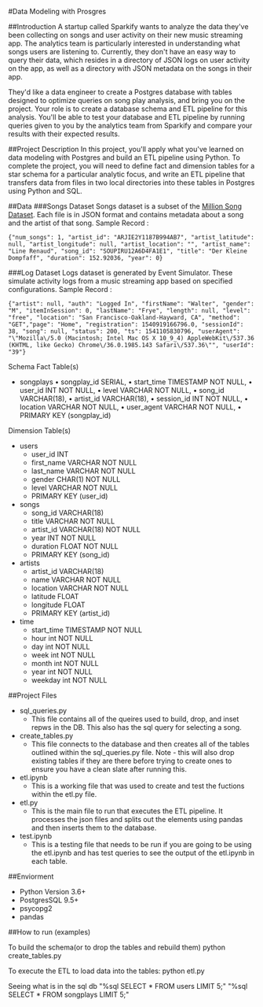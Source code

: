 #Data Modeling with Prosgres

##Introduction
A startup called Sparkify wants to analyze the data they've been collecting on songs and user activity on their new music streaming app. The analytics team is particularly interested in understanding what songs users are listening to. Currently, they don't have an easy way to query their data, which resides in a directory of JSON logs on user activity on the app, as well as a directory with JSON metadata on the songs in their app.

They'd like a data engineer to create a Postgres database with tables designed to optimize queries on song play analysis, and bring you on the project. Your role is to create a database schema and ETL pipeline for this analysis. You'll be able to test your database and ETL pipeline by running queries given to you by the analytics team from Sparkify and compare your results with their expected results.

##Project Description
In this project, you'll apply what you've learned on data modeling with Postgres and build an ETL pipeline using Python. To complete the project, you will need to define fact and dimension tables for a star schema for a particular analytic focus, and write an ETL pipeline that transfers data from files in two local directories into these tables in Postgres using Python and SQL.


##Data
###Songs Dataset
Songs dataset is a subset of the [Million Song Dataset](http://millionsongdataset.com/). Each file is in JSON format and contains metadata about a song and the artist of that song.
Sample Record :
```
{"num_songs": 1, "artist_id": "ARJIE2Y1187B994AB7", "artist_latitude": null, "artist_longitude": null, "artist_location": "", "artist_name": "Line Renaud", "song_id": "SOUPIRU12A6D4FA1E1", "title": "Der Kleine Dompfaff", "duration": 152.92036, "year": 0}
```

###Log Dataset
Logs dataset is generated by Event Simulator. These simulate activity logs from a music streaming app based on specified configurations.
Sample Record :
```
{"artist": null, "auth": "Logged In", "firstName": "Walter", "gender": "M", "itemInSession": 0, "lastName": "Frye", "length": null, "level": "free", "location": "San Francisco-Oakland-Hayward, CA", "method": "GET","page": "Home", "registration": 1540919166796.0, "sessionId": 38, "song": null, "status": 200, "ts": 1541105830796, "userAgent": "\"Mozilla\/5.0 (Macintosh; Intel Mac OS X 10_9_4) AppleWebKit\/537.36 (KHTML, like Gecko) Chrome\/36.0.1985.143 Safari\/537.36\"", "userId": "39"}
```

Schema 
Fact Table(s)
- songplays
•	songplay_id SERIAL,
•	start_time TIMESTAMP NOT NULL,
•	user_id INT NOT NULL,
•	level VARCHAR NOT NULL,
•	song_id VARCHAR(18),
•	artist_id VARCHAR(18),
•	session_id INT NOT NULL,
•	location VARCHAR NOT NULL,
•	user_agent VARCHAR NOT NULL,
•	PRIMARY KEY (songplay_id)

Dimension Table(s)
- users
    - user_id INT
    - first_name VARCHAR NOT NULL
    - last_name VARCHAR NOT NULL
    - gender CHAR(1) NOT NULL
    - level VARCHAR NOT NULL
    - PRIMARY KEY (user_id)
- songs
    - song_id VARCHAR(18)
    - title VARCHAR NOT NULL
    - artist_id VARCHAR(18) NOT NULL
    - year INT NOT NULL
    - duration FLOAT NOT NULL
    - PRIMARY KEY (song_id)
- artists
    - artist_id VARCHAR(18)
    - name VARCHAR NOT NULL
    - location VARCHAR NOT NULL
    - latitude FLOAT
    - longitude FLOAT
    - PRIMARY KEY (artist_id)
- time
    - start_time TIMESTAMP NOT NULL
    - hour int NOT NULL
    - day int NOT NULL
    - week int NOT NULL
    - month int NOT NULL
    - year int NOT NULL
    - weekday int NOT NULL



##Project Files 
- sql_queries.py
    - This file contains all of the queires used to build, drop, and inset repws in the DB.  This also has the sql query for selecting a song.  
- create_tables.py
    - This file connects to the database and then creates all of the tables outlined within the sql_queries.py file.  Note - this will also drop existing tables if they are there before trying to create ones to ensure you have a clean slate after running this.  
- etl.ipynb
    - This is a working file that was used to create and test the fuctions within the etl.py file.  
- etl.py
    - This is the main file to run that executes the ETL pipeline.  It processes the json files and splits out the elements using pandas and then inserts them to the database. 
- test.ipynb
    - This is a testing file that needs to be run if you are going to be using the etl.ipynb and has test queries to see the output of the etl.ipynb in each table.  


##Enviorment 
- Python Version 3.6+
- PostgresSQL 9.5+
- psycopg2
- pandas 


##How to run (examples)

To build the schema(or to drop the tables and rebuild them) python create_tables.py

To execute the ETL to load data into the tables:
python etl.py

Seeing what is in the sql db
"%sql SELECT * FROM users LIMIT 5;"
"%sql SELECT * FROM songplays LIMIT 5;"

